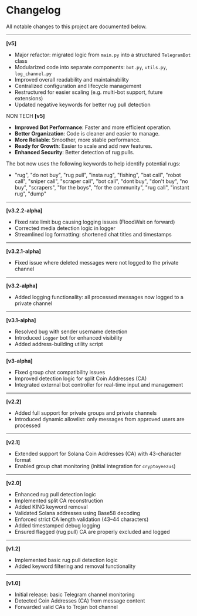 # Changelog

All notable changes to this project are documented below.

---

**[v5]**
- Major refactor: migrated logic from `main.py` into a structured `TelegramBot` class
- Modularized code into separate components: `bot.py`, `utils.py`, `log_channel.py`
- Improved overall readability and maintainability
- Centralized configuration and lifecycle management
- Restructured for easier scaling (e.g. multi-bot support, future extensions)
- Updated negative keywords for better rug pull detection

NON TECH
**[v5]**
- **Improved Bot Performance**: Faster and more efficient operation.
- **Better Organization**: Code is cleaner and easier to manage.
- **More Reliable**: Smoother, more stable performance.
- **Ready for Growth**: Easier to scale and add new features.
- **Enhanced Security**: Better detection of rug pulls. 

The bot now uses the following keywords to help identify potential rugs:
  - "rug", "do not buy", "rug pull", "insta rug", "fishing", "bat call", "robot call", "sniper call", "scraper call", "bot call", "dont buy", "don't buy", "no buy", "scrapers", "for the boys", "for the community", "rug call", "instant rug", "dump"

---

**[v3.2.2-alpha]**
- Fixed rate limit bug causing logging issues (FloodWait on forward)
- Corrected media detection logic in logger
- Streamlined log formatting: shortened chat titles and timestamps

---

**[v3.2.1-alpha]**
- Fixed issue where deleted messages were not logged to the private channel

---

**[v3.2-alpha]**
- Added logging functionality: all processed messages now logged to a private channel

---

**[v3.1-alpha]**
- Resolved bug with sender username detection
- Introduced `Logger` bot for enhanced visibility
- Added address-building utility script

---

**[v3-alpha]**
- Fixed group chat compatibility issues
- Improved detection logic for split Coin Addresses (CA)
- Integrated external bot controller for real-time input and management

---

**[v2.2]**
- Added full support for private groups and private channels
- Introduced dynamic allowlist: only messages from approved users are processed

---

**[v2.1]**
- Extended support for Solana Coin Addresses (CA) with 43-character format
- Enabled group chat monitoring (initial integration for `cryptoyeezus`)

---

**[v2.0]**
- Enhanced rug pull detection logic
- Implemented split CA reconstruction
- Added KING keyword removal
- Validated Solana addresses using Base58 decoding
- Enforced strict CA length validation (43–44 characters)
- Added timestamped debug logging
- Ensured flagged (rug pull) CA are properly excluded and logged

---

**[v1.2]**
- Implemented basic rug pull detection logic
- Added keyword filtering and removal functionality

---

**[v1.0]**
- Initial release: basic Telegram channel monitoring
- Detected Coin Addresses (CA) from message content
- Forwarded valid CAs to Trojan bot channel